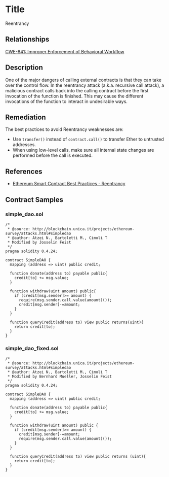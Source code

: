 # Title 
Reentrancy

## Relationships
[CWE-841: Improper Enforcement of Behavioral Workflow](https://cwe.mitre.org/data/definitions/841.html)

## Description

One of the major dangers of calling external contracts is that they can take over the control flow. In the reentrancy attack (a.k.a. recursive call attack), a malicious contract calls back into the calling contract before the first invocation of the function is finished. This may cause the different invocations of the function to interact in undesirable ways.

## Remediation

The best practices to avoid Reentrancy weaknesses are: 

- Use `transfer()` instead of `contract.call()` to transfer Ether to untrusted addresses. 
- When using low-level calls, make sure all internal state changes are performed before the call is executed.

## References 

- [Ethereum Smart Contract Best Practices - Reentrancy](https://consensys.github.io/smart-contract-best-practices/known_attacks/#reentrancy)

## Contract Samples
### simple_dao.sol
```
/*
 * @source: http://blockchain.unica.it/projects/ethereum-survey/attacks.html#simpledao
 * @author: Atzei N., Bartoletti M., Cimoli T
 * Modified by Josselin Feist
 */
pragma solidity 0.4.24;

contract SimpleDAO {
  mapping (address => uint) public credit;
    
  function donate(address to) payable public{
    credit[to] += msg.value;
  }
    
  function withdraw(uint amount) public{
    if (credit[msg.sender]>= amount) {
      require(msg.sender.call.value(amount)());
      credit[msg.sender]-=amount;
    }
  }  

  function queryCredit(address to) view public returns(uint){
    return credit[to];
  }
}

```

### simple_dao_fixed.sol
```
/*
 * @source: http://blockchain.unica.it/projects/ethereum-survey/attacks.html#simpledao
 * @author: Atzei N., Bartoletti M., Cimoli T
 * Modified by Bernhard Mueller, Josselin Feist
 */
pragma solidity 0.4.24;

contract SimpleDAO {
  mapping (address => uint) public credit;
    
  function donate(address to) payable public{
    credit[to] += msg.value;
  }
    
  function withdraw(uint amount) public {
    if (credit[msg.sender]>= amount) {
      credit[msg.sender]-=amount;
      require(msg.sender.call.value(amount)());
    }
  }  

  function queryCredit(address to) view public returns (uint){
    return credit[to];
  }
}

```
